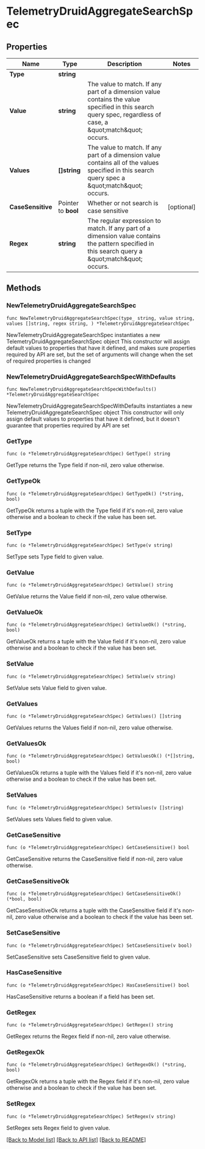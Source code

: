 # TelemetryDruidAggregateSearchSpec

## Properties

Name | Type | Description | Notes
------------ | ------------- | ------------- | -------------
**Type** | **string** |  | 
**Value** | **string** | The value to match.  If any part of a dimension value contains the value specified in this search query spec, regardless of case, a \&quot;match\&quot; occurs. | 
**Values** | **[]string** | The value to match.  If any part of a dimension value contains all of the values specified in this search query spec a \&quot;match\&quot; occurs. | 
**CaseSensitive** | Pointer to **bool** | Whether or not search is case sensitive | [optional] 
**Regex** | **string** | The regular expression to match.  If any part of a dimension value contains the pattern specified in this search query a \&quot;match\&quot; occurs. | 

## Methods

### NewTelemetryDruidAggregateSearchSpec

`func NewTelemetryDruidAggregateSearchSpec(type_ string, value string, values []string, regex string, ) *TelemetryDruidAggregateSearchSpec`

NewTelemetryDruidAggregateSearchSpec instantiates a new TelemetryDruidAggregateSearchSpec object
This constructor will assign default values to properties that have it defined,
and makes sure properties required by API are set, but the set of arguments
will change when the set of required properties is changed

### NewTelemetryDruidAggregateSearchSpecWithDefaults

`func NewTelemetryDruidAggregateSearchSpecWithDefaults() *TelemetryDruidAggregateSearchSpec`

NewTelemetryDruidAggregateSearchSpecWithDefaults instantiates a new TelemetryDruidAggregateSearchSpec object
This constructor will only assign default values to properties that have it defined,
but it doesn't guarantee that properties required by API are set

### GetType

`func (o *TelemetryDruidAggregateSearchSpec) GetType() string`

GetType returns the Type field if non-nil, zero value otherwise.

### GetTypeOk

`func (o *TelemetryDruidAggregateSearchSpec) GetTypeOk() (*string, bool)`

GetTypeOk returns a tuple with the Type field if it's non-nil, zero value otherwise
and a boolean to check if the value has been set.

### SetType

`func (o *TelemetryDruidAggregateSearchSpec) SetType(v string)`

SetType sets Type field to given value.


### GetValue

`func (o *TelemetryDruidAggregateSearchSpec) GetValue() string`

GetValue returns the Value field if non-nil, zero value otherwise.

### GetValueOk

`func (o *TelemetryDruidAggregateSearchSpec) GetValueOk() (*string, bool)`

GetValueOk returns a tuple with the Value field if it's non-nil, zero value otherwise
and a boolean to check if the value has been set.

### SetValue

`func (o *TelemetryDruidAggregateSearchSpec) SetValue(v string)`

SetValue sets Value field to given value.


### GetValues

`func (o *TelemetryDruidAggregateSearchSpec) GetValues() []string`

GetValues returns the Values field if non-nil, zero value otherwise.

### GetValuesOk

`func (o *TelemetryDruidAggregateSearchSpec) GetValuesOk() (*[]string, bool)`

GetValuesOk returns a tuple with the Values field if it's non-nil, zero value otherwise
and a boolean to check if the value has been set.

### SetValues

`func (o *TelemetryDruidAggregateSearchSpec) SetValues(v []string)`

SetValues sets Values field to given value.


### GetCaseSensitive

`func (o *TelemetryDruidAggregateSearchSpec) GetCaseSensitive() bool`

GetCaseSensitive returns the CaseSensitive field if non-nil, zero value otherwise.

### GetCaseSensitiveOk

`func (o *TelemetryDruidAggregateSearchSpec) GetCaseSensitiveOk() (*bool, bool)`

GetCaseSensitiveOk returns a tuple with the CaseSensitive field if it's non-nil, zero value otherwise
and a boolean to check if the value has been set.

### SetCaseSensitive

`func (o *TelemetryDruidAggregateSearchSpec) SetCaseSensitive(v bool)`

SetCaseSensitive sets CaseSensitive field to given value.

### HasCaseSensitive

`func (o *TelemetryDruidAggregateSearchSpec) HasCaseSensitive() bool`

HasCaseSensitive returns a boolean if a field has been set.

### GetRegex

`func (o *TelemetryDruidAggregateSearchSpec) GetRegex() string`

GetRegex returns the Regex field if non-nil, zero value otherwise.

### GetRegexOk

`func (o *TelemetryDruidAggregateSearchSpec) GetRegexOk() (*string, bool)`

GetRegexOk returns a tuple with the Regex field if it's non-nil, zero value otherwise
and a boolean to check if the value has been set.

### SetRegex

`func (o *TelemetryDruidAggregateSearchSpec) SetRegex(v string)`

SetRegex sets Regex field to given value.



[[Back to Model list]](../README.md#documentation-for-models) [[Back to API list]](../README.md#documentation-for-api-endpoints) [[Back to README]](../README.md)


